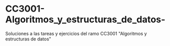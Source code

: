 # CC3001-Algoritmos_y_estructuras_de_datos-
Soluciones a las tareas y ejercicios del ramo CC3001 "Algoritmos y estructuras de datos"
